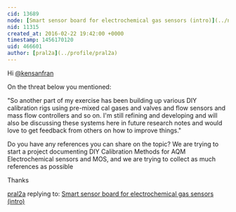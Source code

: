 ```yaml
---
cid: 13689
node: [Smart sensor board for electrochemical gas sensors (intro)](../notes/kensanfran/11-02-2014/smart-sensor-board-for-electrochemical-gas-sensors-intro)
nid: 11315
created_at: 2016-02-22 19:42:00 +0000
timestamp: 1456170120
uid: 466601
author: [pral2a](../profile/pral2a)
---
```


Hi [@kensanfran](/profile/kensanfran)

On the threat below you mentioned:

"So another part of my exercise has been building up various DIY calibration rigs using pre-mixed cal gases and valves and flow sensors and mass flow controllers and so on. I'm still refining and developing and will also be discussing these systems here in future research notes and would love to get feedback from others on how to improve things."

Do you have any references you can share on the topic? We are trying to start a project documenting DIY Calibration Methods for AQM Electrochemical sensors and MOS, and we are trying to collect as much references as possible

Thanks

[pral2a](../profile/pral2a) replying to: [Smart sensor board for electrochemical gas sensors (intro)](../notes/kensanfran/11-02-2014/smart-sensor-board-for-electrochemical-gas-sensors-intro)

